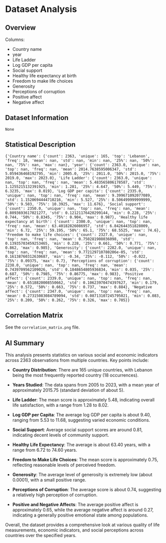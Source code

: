 # Dataset Analysis

## Overview

Columns:
- Country name
- year
- Life Ladder
- Log GDP per capita
- Social support
- Healthy life expectancy at birth
- Freedom to make life choices
- Generosity
- Perceptions of corruption
- Positive affect
- Negative affect

## Dataset Information

```
None
```

## Statistical Description

```
{'Country name': {'count': 2363, 'unique': 165, 'top': 'Lebanon', 'freq': 18, 'mean': nan, 'std': nan, 'min': nan, '25%': nan, '50%': nan, '75%': nan, 'max': nan}, 'year': {'count': 2363.0, 'unique': nan, 'top': nan, 'freq': nan, 'mean': 2014.7638595006347, 'std': 5.059436468192795, 'min': 2005.0, '25%': 2011.0, '50%': 2015.0, '75%': 2019.0, 'max': 2023.0}, 'Life Ladder': {'count': 2363.0, 'unique': nan, 'top': nan, 'freq': nan, 'mean': 5.483565806178587, 'std': 1.1255215132391925, 'min': 1.281, '25%': 4.647, '50%': 5.449, '75%': 6.3235, 'max': 8.019}, 'Log GDP per capita': {'count': 2335.0, 'unique': nan, 'top': nan, 'freq': nan, 'mean': 9.399671092077089, 'std': 1.1520694444710216, 'min': 5.527, '25%': 8.506499999999999, '50%': 9.503, '75%': 10.3925, 'max': 11.676}, 'Social support': {'count': 2350.0, 'unique': nan, 'top': nan, 'freq': nan, 'mean': 0.8093693617021277, 'std': 0.12121176420299144, 'min': 0.228, '25%': 0.744, '50%': 0.8345, '75%': 0.904, 'max': 0.987}, 'Healthy life expectancy at birth': {'count': 2300.0, 'unique': nan, 'top': nan, 'freq': nan, 'mean': 63.40182826086957, 'std': 6.842644351828009, 'min': 6.72, '25%': 59.195, '50%': 65.1, '75%': 68.5525, 'max': 74.6}, 'Freedom to make life choices': {'count': 2327.0, 'unique': nan, 'top': nan, 'freq': nan, 'mean': 0.750281908036098, 'std': 0.13935703459253465, 'min': 0.228, '25%': 0.661, '50%': 0.771, '75%': 0.862, 'max': 0.985}, 'Generosity': {'count': 2282.0, 'unique': nan, 'top': nan, 'freq': nan, 'mean': 9.772129710780206e-05, 'std': 0.16138760312630687, 'min': -0.34, '25%': -0.112, '50%': -0.022, '75%': 0.09375, 'max': 0.7}, 'Perceptions of corruption': {'count': 2238.0, 'unique': nan, 'top': nan, 'freq': nan, 'mean': 0.7439709562109026, 'std': 0.1848654805936834, 'min': 0.035, '25%': 0.687, '50%': 0.7985, '75%': 0.86775, 'max': 0.983}, 'Positive affect': {'count': 2339.0, 'unique': nan, 'top': nan, 'freq': nan, 'mean': 0.6518820008550662, 'std': 0.10623970474397627, 'min': 0.179, '25%': 0.572, '50%': 0.663, '75%': 0.737, 'max': 0.884}, 'Negative affect': {'count': 2347.0, 'unique': nan, 'top': nan, 'freq': nan, 'mean': 0.27315083084789094, 'std': 0.08713107245795021, 'min': 0.083, '25%': 0.209, '50%': 0.262, '75%': 0.326, 'max': 0.705}}
```

## Correlation Matrix

See the `correlation_matrix.png` file.

## AI Summary

This analysis presents statistics on various social and economic indicators across 2363 observations from multiple countries. Key points include:

- **Country Distribution**: There are 165 unique countries, with Lebanon being the most frequently reported country (18 occurrences).
  
- **Years Studied**: The data spans from 2005 to 2023, with a mean year of approximately 2015.75 (standard deviation of about 5).

- **Life Ladder**: The mean score is approximately 5.48, indicating overall life satisfaction, with a range from 1.28 to 8.02.

- **Log GDP per Capita**: The average log GDP per capita is about 9.40, ranging from 5.53 to 11.68, suggesting varied economic conditions.

- **Social Support**: Average social support scores are around 0.81, indicating decent levels of community support.

- **Healthy Life Expectancy**: The average is about 63.40 years, with a range from 6.72 to 74.60 years.

- **Freedom to Make Life Choices**: The mean score is approximately 0.75, reflecting reasonable levels of perceived freedom.

- **Generosity**: The average level of generosity is extremely low (about 0.0001), with a small positive range.

- **Perceptions of Corruption**: The average score is about 0.74, suggesting a relatively high perception of corruption.

- **Positive and Negative Affects**: The average positive affect is approximately 0.65, while the average negative affect is around 0.27, indicating a generally positive emotional state among populations.

Overall, the dataset provides a comprehensive look at various quality of life measurements, economic indicators, and social perceptions across countries over the specified years.
